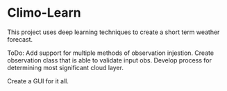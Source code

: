 Climo-Learn
===========

This project uses deep learning techniques to create a short term weather forecast. 


ToDo: 
Add support for multiple methods of observation injestion.
Create observation class that is able to validate input obs.
Develop process for determining most significant cloud layer.

Create a GUI for it all.
